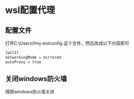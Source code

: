 # wsl配置代理
## 配置文件
打开C:\Users\fmy\.wslconfig 这个文件，然后改成以下内容即可
```bash
[wsl2]
networkingMode = mirrored
autoProxy = true
```

## 关闭windows防火墙
得把windows防火墙关闭
